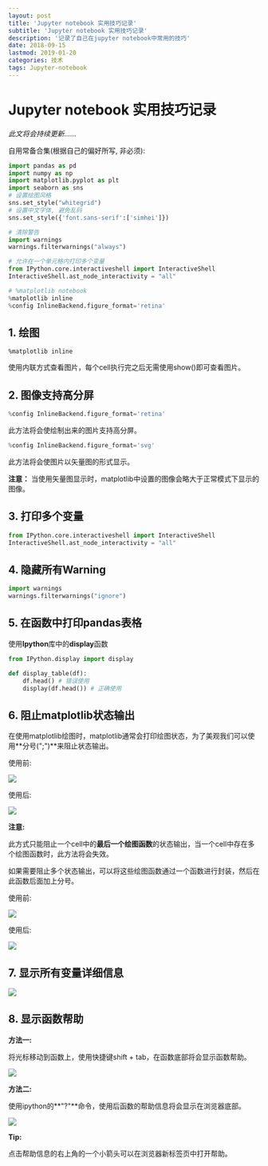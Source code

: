 ```yaml
---
layout: post
title: 'Jupyter notebook 实用技巧记录'
subtitle: 'Jupyter notebook 实用技巧记录'
description: '记录了自己在jupyter notebook中常用的技巧'
date: 2018-09-15
lastmod: 2019-01-20
categories: 技术
tags: Jupyter-notebook
---
```

# Jupyter notebook 实用技巧记录

*此文将会持续更新......*

自用常备合集(根据自己的偏好所写, 非必须):

~~~python
import pandas as pd
import numpy as np
import matplotlib.pyplot as plt
import seaborn as sns
# 设置绘图风格
sns.set_style("whitegrid")
# 设置中文字体, 避免乱码
sns.set_style({'font.sans-serif':['simhei']})

# 清除警告
import warnings
warnings.filterwarnings("always")

# 允许在一个单元格内打印多个变量
from IPython.core.interactiveshell import InteractiveShell
InteractiveShell.ast_node_interactivity = "all"

# %matplotlib notebook
%matplotlib inline
%config InlineBackend.figure_format='retina'
~~~



## 1. 绘图

~~~python3
%matplotlib inline
~~~

使用内联方式查看图片，每个cell执行完之后无需使用show()即可查看图片。



## 2. 图像支持高分屏

~~~python
%config InlineBackend.figure_format='retina'
~~~

此方法将会使绘制出来的图片支持高分屏。

~~~python
%config InlineBackend.figure_format='svg'
~~~

此方法将会使图片以矢量图的形式显示。

**注意：** 当使用矢量图显示时，matplotlib中设置的图像会略大于正常模式下显示的图像。



## 3. 打印多个变量

~~~python
from IPython.core.interactiveshell import InteractiveShell
InteractiveShell.ast_node_interactivity = "all"
~~~



## 4. 隐藏所有Warning

~~~python
import warnings
warnings.filterwarnings("ignore")
~~~



## 5. 在函数中打印pandas表格

使用**Ipython**库中的**display**函数

~~~python
from IPython.display import display

def display_table(df):
    df.head() # 错误使用
    display(df.head()) # 正确使用
~~~



## 6. 阻止matplotlib状态输出

在使用matplotlib绘图时，matplotlib通常会打印绘图状态，为了美观我们可以使用**分号(";")**来阻止状态输出。

使用前:

![](http://jupiterd-top-image.oss-cn-hangzhou.aliyuncs.com/18-12-3/35933731.jpg)

使用后:

![](http://jupiterd-top-image.oss-cn-hangzhou.aliyuncs.com/18-12-3/57398525.jpg)

**注意:**

此方式只能阻止一个cell中的**最后一个绘图函数**的状态输出，当一个cell中存在多个绘图函数时，此方法将会失效。

如果需要阻止多个状态输出，可以将这些绘图函数通过一个函数进行封装，然后在此函数后面加上分号。



使用前:

![](http://jupiterd-top-image.oss-cn-hangzhou.aliyuncs.com/18-12-3/3445237.jpg)

使用后:

![](http://jupiterd-top-image.oss-cn-hangzhou.aliyuncs.com/18-12-3/76856691.jpg)



## 7. 显示所有变量详细信息

![](http://jupiterd-top-image.oss-cn-hangzhou.aliyuncs.com/18-12-3/27344830.jpg)



## 8. 显示函数帮助

**方法一:**

将光标移动到函数上，使用快捷键shift + tab，在函数底部将会显示函数帮助。

![](http://jupiterd-top-image.oss-cn-hangzhou.aliyuncs.com/18-12-3/86540245.jpg)



**方法二:**

使用ipython的**"?"**命令，使用后函数的帮助信息将会显示在浏览器底部。

![](http://jupiterd-top-image.oss-cn-hangzhou.aliyuncs.com/18-12-3/29560996.jpg)

**Tip:**

点击帮助信息的右上角的一个小箭头可以在浏览器新标签页中打开帮助。

